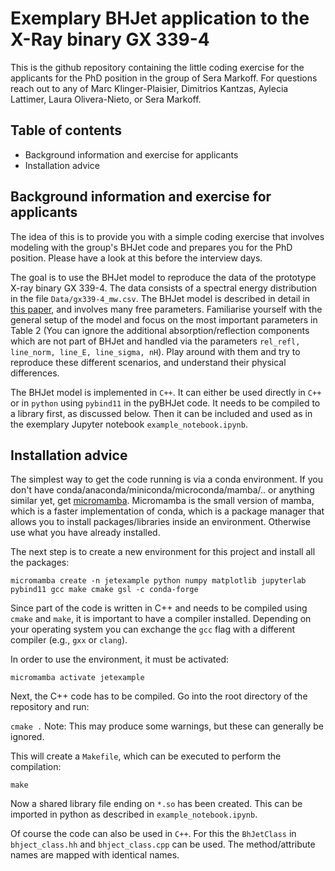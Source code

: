 # Exemplary BHJet application to the X-Ray binary GX 339-4

This is the github repository containing the little coding exercise for the applicants for the PhD position in the group of Sera Markoff. For questions reach out to any of Marc Klinger-Plaisier, Dimitrios Kantzas, Aylecia Lattimer, Laura Olivera-Nieto, or Sera Markoff.

## Table of contents

- Background information and exercise for applicants
- Installation advice


## Background information and exercise for applicants

The idea of this is to provide you with a simple coding exercise that involves modeling with the group's BHJet code and prepares you for the PhD position. Please have a look at this before the interview days.

The goal is to use the BHJet model to reproduce the data of the prototype X-ray binary GX 339-4. The data consists of a spectral energy distribution in the file `Data/gx339-4_mw.csv`. The BHJet model is described in detail in [this paper](http://arxiv.org/abs/2108.12011), and involves many free parameters. Familiarise yourself with the general setup of the model and focus on the most important parameters in Table 2 (You can ignore the additional absorption/reflection components which are not part of BHJet and handled via the parameters `rel_refl, line_norm, line_E, line_sigma, nH`). Play around with them and try to reproduce these different scenarios, and understand their physical differences.

The BHJet model is implemented in `C++`. It can either be used directly in `C++` or in `python` using `pybind11` in the pyBHJet code. It needs to be compiled to a library first, as discussed below. Then it can be included and used as in the exemplary Jupyter notebook `example_notebook.ipynb`.


## Installation advice

The simplest way to get the code running is via a conda environment. If you don't have conda/anaconda/miniconda/microconda/mamba/.. or anything similar yet, get [micromamba](https://mamba.readthedocs.io/en/latest/installation/micromamba-installation.html). Micromamba is the small version of mamba, which is a faster implementation of conda, which is a package manager that allows you to install packages/libraries inside an environment. Otherwise use what you have already installed.

The next step is to create a new environment for this project and install all the packages:

`micromamba create -n jetexample python numpy matplotlib jupyterlab pybind11 gcc make cmake gsl -c conda-forge`

Since part of the code is written in C++ and needs to be compiled using `cmake` and `make`, it is important to have a compiler installed. Depending on your operating system you can exchange the `gcc` flag with a different compiler (e.g., `gxx` or `clang`).

In order to use the environment, it must be activated:

`micromamba activate jetexample`

Next, the C++ code has to be compiled. Go into the root directory of the repository and run:

`cmake .`
Note: This may produce some warnings, but these can generally be ignored. 

This will create a `Makefile`, which can be executed to perform the compilation:

`make` 

Now a shared library file ending on `*.so` has been created. This can be imported in python as described in `example_notebook.ipynb`.

Of course the code can also be used in `C++`. For this the `BhJetClass` in `bhject_class.hh` and `bhject_class.cpp` can be used. The method/attribute names are mapped with identical names.


